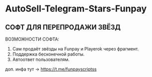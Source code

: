 # AutoSell-Telegram-Stars-Funpay

## СОФТ ДЛЯ ПЕРЕПРОДАЖИ ЗВЁЗД


ВОЗМОЖНОСТИ СОФТА:

1) Сам продаёт звёзды на Funpay и Playerok через фрагмент.
2) Поддержка бесконечной работы.
3) Автоответ пользователям.


доп. инфа тут -> https://t.me/funpayscriptss
